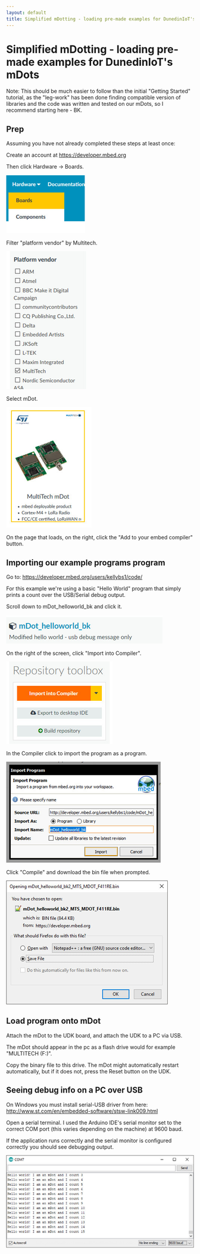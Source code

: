 ```yaml
---
layout: default
title: Simplified mDotting - loading pre-made examples for DunedinIoT's mDots
---
```


# Simplified mDotting - loading pre-made examples for DunedinIoT's mDots

Note: This should be much easier to follow than the initial "Getting Started" tutorial, as the "leg-work" has been done finding compatible version of libraries and the code was written and tested on our mDots, so I recommend starting here - BK.


## Prep

Assuming you have not already completed these steps at least once:

Create an account at https://developer.mbed.org

Then click Hardware -> Boards.

<img src="mDotDunedinIoTpics/hardware-boards.jpg">

Filter "platform vendor" by Multitech.

<img src="mDotDunedinIoTpics/filterplatformvendor.jpg">

Select mDot.

<img src="mDotDunedinIoTpics/select-mdot.jpg">

On the page that loads, on the right, click the "Add to your embed compiler" button.


## Importing our example programs program

Go to: https://developer.mbed.org/users/kellybs1/code/           

For this example we're using a basic "Hello World" program that simply prints a count over the USB/Serial debug output.

Scroll down to mDot_helloworld_bk and click it.

<img src="mDotDunedinIoTpics/findhelloworldbk.jpg">

On the right of the screen, click "Import into Compiler".

<img src="mDotDunedinIoTpics/importintocompiler.jpg">

In the Compiler click to import the program as a program.

<img src="mDotDunedinIoTpics/importingasprogram.jpg">

Click "Compile" and download the bin file when prompted.

<img src="mDotDunedinIoTpics/savebin.jpg">


## Load program onto mDot

Attach the mDot to the UDK board, and attach the UDK to a PC via USB.

The mDot should appear in the pc as a flash drive would for example "MULTITECH (F:)".

Copy the binary file to this drive. The mDot might automatically restart automatically, but if it does not, press the Reset button on the UDK.

## Seeing debug info on a PC over USB

On Windows you must install serial-USB driver from here: http://www.st.com/en/embedded-software/stsw-link009.html

Open a serial terminal. I used the Arduino IDE's serial monitor set to the correct COM port (this varies depending on the machine) at 9600 baud.

If the application runs correctly and the serial monitor is configured correctly you should see debugging output.

<img src="mDotDunedinIoTpics/HelloWorld.jpg">



